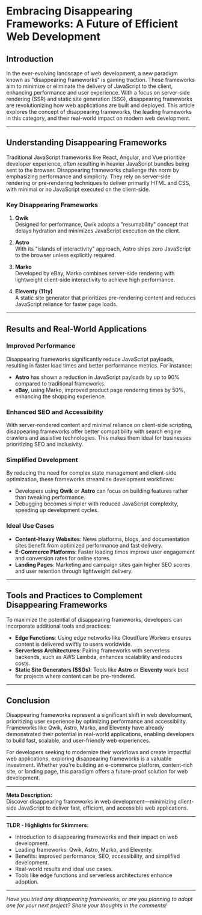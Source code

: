 # Embracing Disappearing Frameworks: A Future of Efficient Web Development

## Introduction

In the ever-evolving landscape of web development, a new paradigm known as "disappearing frameworks" is gaining traction. These frameworks aim to minimize or eliminate the delivery of JavaScript to the client, enhancing performance and user experience. With a focus on server-side rendering (SSR) and static site generation (SSG), disappearing frameworks are revolutionizing how web applications are built and deployed. This article explores the concept of disappearing frameworks, the leading frameworks in this category, and their real-world impact on modern web development.

---

## Understanding Disappearing Frameworks

Traditional JavaScript frameworks like React, Angular, and Vue prioritize developer experience, often resulting in heavier JavaScript bundles being sent to the browser. Disappearing frameworks challenge this norm by emphasizing performance and simplicity. They rely on server-side rendering or pre-rendering techniques to deliver primarily HTML and CSS, with minimal or no JavaScript executed on the client-side.

### **Key Disappearing Frameworks**

1. **Qwik**  
   Designed for performance, Qwik adopts a "resumability" concept that delays hydration and minimizes JavaScript execution on the client.

2. **Astro**  
   With its "islands of interactivity" approach, Astro ships zero JavaScript to the browser unless explicitly required.

3. **Marko**  
   Developed by eBay, Marko combines server-side rendering with lightweight client-side interactivity to achieve high performance.

4. **Eleventy (11ty)**  
   A static site generator that prioritizes pre-rendering content and reduces JavaScript reliance for faster page loads.

---

## Results and Real-World Applications

### **Improved Performance**
Disappearing frameworks significantly reduce JavaScript payloads, resulting in faster load times and better performance metrics. For instance:
- **Astro** has shown a reduction in JavaScript payloads by up to 90% compared to traditional frameworks.
- **eBay**, using Marko, improved product page rendering times by 50%, enhancing the shopping experience.

### **Enhanced SEO and Accessibility**
With server-rendered content and minimal reliance on client-side scripting, disappearing frameworks offer better compatibility with search engine crawlers and assistive technologies. This makes them ideal for businesses prioritizing SEO and inclusivity.

### **Simplified Development**
By reducing the need for complex state management and client-side optimization, these frameworks streamline development workflows:
- Developers using **Qwik** or **Astro** can focus on building features rather than tweaking performance.
- Debugging becomes simpler with reduced JavaScript complexity, speeding up development cycles.

### **Ideal Use Cases**
- **Content-Heavy Websites**: News platforms, blogs, and documentation sites benefit from optimized performance and fast delivery.
- **E-Commerce Platforms**: Faster loading times improve user engagement and conversion rates for online stores.
- **Landing Pages**: Marketing and campaign sites gain higher SEO scores and user retention through lightweight delivery.

---

## Tools and Practices to Complement Disappearing Frameworks

To maximize the potential of disappearing frameworks, developers can incorporate additional tools and practices:
- **Edge Functions**: Using edge networks like Cloudflare Workers ensures content is delivered swiftly to users worldwide.
- **Serverless Architectures**: Pairing frameworks with serverless backends, such as AWS Lambda, enhances scalability and reduces costs.
- **Static Site Generators (SSGs)**: Tools like **Astro** or **Eleventy** work best for projects where content can be pre-rendered.

---

## Conclusion

Disappearing frameworks represent a significant shift in web development, prioritizing user experience by optimizing performance and accessibility. Frameworks like Qwik, Astro, Marko, and Eleventy have already demonstrated their potential in real-world applications, enabling developers to build fast, scalable, and user-friendly web experiences. 

For developers seeking to modernize their workflows and create impactful web applications, exploring disappearing frameworks is a valuable investment. Whether you're building an e-commerce platform, content-rich site, or landing page, this paradigm offers a future-proof solution for web development.

---

**Meta Description:**  
Discover disappearing frameworks in web development—minimizing client-side JavaScript to deliver fast, efficient, and accessible web applications.

---

**TLDR - Highlights for Skimmers:**
- Introduction to disappearing frameworks and their impact on web development.
- Leading frameworks: Qwik, Astro, Marko, and Eleventy.
- Benefits: improved performance, SEO, accessibility, and simplified development.
- Real-world results and ideal use cases.
- Tools like edge functions and serverless architectures enhance adoption.

---

*Have you tried any disappearing frameworks, or are you planning to adopt one for your next project? Share your thoughts in the comments!*
